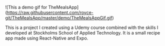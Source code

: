 ![This a demo gif for TheMealsApp] (https://raw.githubusercontent.com/royce-git/TheMealsApp/master/demo/TheMealsAppGif.gif)

This is a project I created using a Udemy course combined with the skills I developed at Stockholms School of Applied Technology. It is a small recipe app made using React-Native and Expo.
